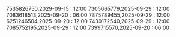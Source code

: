 7535826750,2029-09-15 : 12:00
7305665779,2025-09-29 : 12:00
7083618513,2025-09-20 : 06:00
7875789455,2025-09-29 : 12:00
6251246504,2025-09-20 : 12:00
7430172540,2025-09-29 : 12:00
7085752195,2025-09-29 : 12:00
7399715570,2025-09-20 : 06:00
